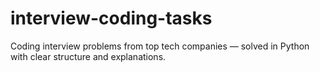 # interview-coding-tasks
Coding interview problems from top tech companies — solved in Python with clear structure and explanations.
